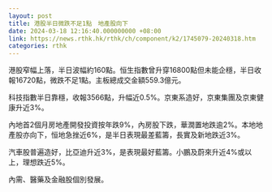 ```yaml
---
layout: post
title: 港股半日微跌不足1點　地產股向下
date: 2024-03-18 12:16:40.000000000 +08:00
link: https://news.rthk.hk/rthk/ch/component/k2/1745079-20240318.htm
categories: rthk
---
```


港股窄幅上落，半日波幅約160點。恒生指數曾升穿16800點但未能企穩，半日收報16720點，微跌不足1點。主板總成交金額559.3億元。

科技指數半日靠穩，收報3566點，升幅近0.5%。京東系造好，京東集團及京東健康升近3%。

內地首2個月房地產開發投資按年跌9%，內房股下跌，華潤置地跌逾2%。本地地產股亦向下，恒地急挫近6%，是半日表現最差藍籌，長實及新地跌近3%。

汽車股普遍造好，比亞迪升近3%，是表現最好藍籌。小鵬及蔚來升近4%或以上，理想跌近5%。

內需、醫藥及金融股個別發展。

